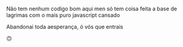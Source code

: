 Não tem nenhum codigo bom aqui men só tem coisa feita a base de lagrimas com o mais puro javascript cansado

Abandonai toda aesperança, ó vós que entrais

🙃
